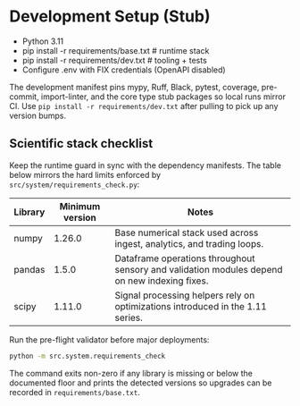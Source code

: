 # Development Setup (Stub)

- Python 3.11
- pip install -r requirements/base.txt  # runtime stack
- pip install -r requirements/dev.txt   # tooling + tests
- Configure .env with FIX credentials (OpenAPI disabled)

The development manifest pins mypy, Ruff, Black, pytest, coverage, pre-commit, import-linter, and the
core type stub packages so local runs mirror CI. Use `pip install -r requirements/dev.txt` after pulling
to pick up any version bumps.

## Scientific stack checklist

Keep the runtime guard in sync with the dependency manifests. The table below mirrors the
hard limits enforced by `src/system/requirements_check.py`:

| Library | Minimum version | Notes |
| --- | --- | --- |
| numpy | 1.26.0 | Base numerical stack used across ingest, analytics, and trading loops. |
| pandas | 1.5.0 | Dataframe operations throughout sensory and validation modules depend on new indexing fixes. |
| scipy | 1.11.0 | Signal processing helpers rely on optimizations introduced in the 1.11 series. |

Run the pre-flight validator before major deployments:

```bash
python -m src.system.requirements_check
```

The command exits non-zero if any library is missing or below the documented floor and prints the
detected versions so upgrades can be recorded in `requirements/base.txt`.
